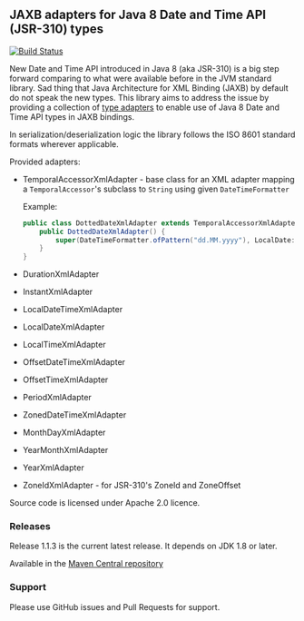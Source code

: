 JAXB adapters for Java 8 Date and Time API (JSR-310) types
---------

[![Build Status](https://dev.azure.com/threeten-jaxb/threeten-jaxb/_apis/build/status/Check?branchName=master)](https://dev.azure.com/threeten-jaxb/threeten-jaxb/_build/latest?definitionId=3&branchName=master)

New Date and Time API introduced in Java 8 (aka JSR-310) is a big step forward comparing to what were available before in the JVM standard library. Sad thing that Java Architecture for XML Binding (JAXB) by default do not speak the new types. This library aims to address the issue by providing a collection of [type adapters](http://docs.oracle.com/javase/8/docs/api/javax/xml/bind/annotation/adapters/XmlAdapter.html) to enable use of Java 8 Date and Time API types in JAXB bindings.

In serialization/deserialization logic the library follows the ISO 8601 standard formats wherever applicable.

Provided adapters:
* TemporalAccessorXmlAdapter - base class for an XML adapter mapping a `TemporalAccessor`'s subclass to `String` using given `DateTimeFormatter`

  Example:
  ```java
  public class DottedDateXmlAdapter extends TemporalAccessorXmlAdapter<LocalDate> {
      public DottedDateXmlAdapter() {
          super(DateTimeFormatter.ofPattern("dd.MM.yyyy"), LocalDate::from);
      }
  }
  ```
* DurationXmlAdapter
* InstantXmlAdapter
* LocalDateTimeXmlAdapter
* LocalDateXmlAdapter
* LocalTimeXmlAdapter
* OffsetDateTimeXmlAdapter
* OffsetTimeXmlAdapter
* PeriodXmlAdapter
* ZonedDateTimeXmlAdapter
* MonthDayXmlAdapter
* YearMonthXmlAdapter
* YearXmlAdapter
* ZoneIdXmlAdapter - for JSR-310's ZoneId and ZoneOffset

Source code is licensed under Apache 2.0 licence.

### Releases
Release 1.1.3 is the current latest release.
It depends on JDK 1.8 or later.

Available in the [Maven Central repository](https://search.maven.org/artifact/com.migesok/jaxb-java-time-adapters/1.1.3/jar)

### Support
Please use GitHub issues and Pull Requests for support.
